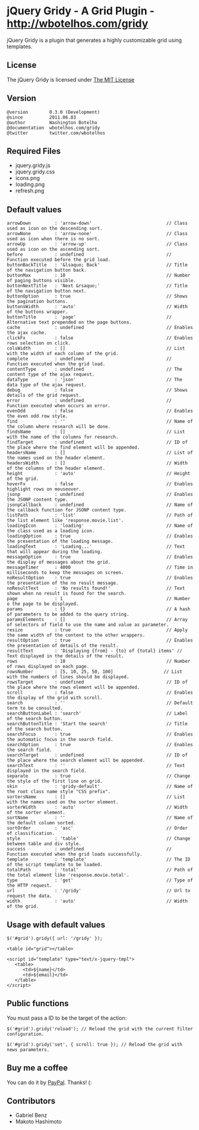 # jQuery Gridy - A Grid Plugin - http://wbotelhos.com/gridy

jQuery Gridy is a plugin that generates a highly customizable grid using templates.

## License

The jQuery Gridy is licensed under [The MIT License](http://www.opensource.org/licenses/mit-license.php)

## Version

	@version        0.3.0 (Development)
	@since          2011.06.03
	@author         Washington Botelho
	@documentation  wbotelhos.com/gridy
	@twitter        twitter.com/wbotelhos

## Required Files

+ jquery.gridy.js
+ jquery.gridy.css
+ icons.png
+ loading.png
+ refresh.png

## Default values

	arrowDown         : 'arrow-down'                            // Class used as icon on the descending sort.
	arrowNone         : 'arrow-none'                            // Class used as icon when there is no sort.
	arrowUp           : 'arrow-up'                              // Class used as icon on the ascending sort.
	before            : undefined                               // Function executed before the grid load.
	buttonBackTitle   : '&lsaquo; Back'                         // Title of the navigation button back.
	buttonMax         : 10                                      // Number of paging buttons visible.
	buttonNextTitle   : 'Next &rsaquo;'                         // Title of the navigation button next.
	buttonOption      : true                                    // Shows the pagination buttons.
	buttonsWidth      : 'auto'                                  // Width of the buttons wrapper.
	buttonTitle       : 'page'                                  // Alternative text prepended on the page buttons.
	cache             : undefined                               // Enables the ajax cache.
	clickFx           : false                                   // Enables rows selection on click.
	colsWidth         : []                                      // List with the width of each column of the grid.
	complete          : undefined                               // Function executed when the grid load.
	contentType       : undefined                               // The content type of the ajax request.
	dataType          : 'json'                                  // The data type of the ajax request.
	debug             : false                                   // Shows details of the grid request.
	error             : undefined                               // Function executed when occurs an error.
	evenOdd           : false                                   // Enables the even odd row style.
	find              : ''                                      // Name of the column where research will be done.
	findsName         : []                                      // List with the name of the columns for research.
	findTarget        : undefined                               // ID of the place where the find element will be appended.
	headersName       : []                                      // List of the names used on the header element.
	headersWidth      : []                                      // Width of the columns of the header element.
	height            : 'auto'                                  // Height of the grid.
	hoverFx           : false                                   // Enables highlight rows on mouseover.
	jsonp             : undefined                               // Enables the JSONP content type.
	jsonpCallback     : undefined                               // Name of the callback function for JSONP content type.
	listPath          : 'list'                                  // Path of the list element like 'response.movie.list'.
	loadingIcon       : 'loading'                               // Name of the class used as a loading icon.
	loadingOption     : true                                    // Enables the presentation of the loading message.
	loadingText       : 'Loading...'                            // Text that will appear during the loading.
	messageOption     : true                                    // Enables the display of messages about the grid.
	messageTimer      : 4000                                    // Time in milliseconds to keep the messages on screen.
	noResultOption    : true                                    // Enables the presentation of the no result message.
	noResultText      : 'No results found!'                     // Text shown when no result is found for the search.
	page              : 1                                       // Number o the page to be displayed.
	params            : {}                                      // A hash of parameters to be added to the query string.
	paramsElements    : []                                      // Array of selectors of field to use the name and value as parameter.
	resize            : true                                    // Apply the same width of the content to the other wrappers.
	resultOption      : true                                    // Enables the presentation of details of the result.
	resultText        : 'Displaying {from} - {to} of {total} items' // Text displayed in the details of the result.
	rows              : 10                                      // Number of rows displayed on each page.
	rowsNumber        : [5, 10, 25, 50, 100] 	               // List with the numbers of lines should be displayed.
	rowsTarget        : undefined                               // ID of the place where the rows element will be appended.
	scroll            : false                                   // Enables the display of the grid with scroll.
	search            : ''                                      // Default term to be consulted.
	searchButtonLabel : 'search'                                // Label of the search button.
	searchButtonTitle : 'Start the search'                      // Title of the search button.
	searchFocus       : true                                    // Enables the automatic focus in the search field.
	searchOption      : true                                    // Enables the search field. 
	searchTarget      : undefined                               // ID of the place where the search element will be appended. 
	searchText        : ''                                      // Text displayed in the search field.
	separate          : true                                    // Change the style of the first line on grid.
	skin              : 'gridy-default'                         // Name of the root class name style "CSS prefix".
	sortersName       : []                                      // List with the names used on the sorter element.
	sorterWidth       : 'auto'                                  // Width of the sorter element.
	sortName          : ''                                      // Name of the default column sorted.
	sortOrder         : 'asc'                                   // Order of classification.
	style             : 'table'                                 // Change between table and div style.
	success           : undefined                               // Function executed when the grid loads successfully.
	template          : 'template'                              // The ID of the script template to be loaded.
	totalPath         : 'total'                                 // Path of the total element like 'response.movie.total'.
	type              : 'get'                                   // Type of the HTTP request.
	url               : '/gridy'                                // Url to request the data.
	width             : 'auto'                                  // Width of the grid.

## Usage with default values

	$('#grid').gridy({ url: '/gridy' });
	
	<table id="grid"></table>
	
	<script id="template" type="text/x-jquery-tmpl">
	   <table>
	      <td>${name}</td>
	      <td>${email}</td>
	   </table>
	</script>

## Public functions

You must pass a ID to be the target of the action:
	
	$('#grid').gridy('reload'); // Reload the grid with the current filter configuration.

	$('#grid').gridy('set', { scroll: true }); // Reload the grid with news parameters.

## Buy me a coffee

You can do it by [PayPal](https://www.paypal.com/cgi-bin/webscr?cmd=_donations&business=X8HEP2878NDEG&item_name=jQuery%20Gridy). Thanks! (:

## Contributors

+ Gabriel Benz
+ Makoto Hashimoto
